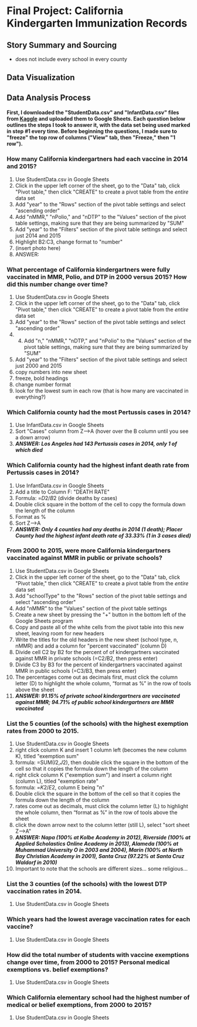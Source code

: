 # Final Project: California Kindergarten Immunization Records

## Story Summary and Sourcing
* does not include every school in every county

## Data Visualization 


## Data Analysis Process

#### First, I downloaded the "StudentData.csv" and "InfantData.csv" files from [Kaggle](https://www.kaggle.com/broach/california-kindergarten-immunization-rates/version/5?select=StudentData.csv) and uploaded them to Google Sheets. Each question below outlines the steps I took to answer it, with the data set being used marked in step #1 every time. Before beginning the questions, I made sure to "freeze" the top row of columns ("View" tab, then "Freeze," then "1 row").

### How many California kindergartners had each vaccine in 2014 and 2015?
1. Use StudentData.csv in Google Sheets
2. Click in the upper left corner of the sheet, go to the "Data" tab, click "Pivot table," then click "CREATE" to create a pivot table from the *entire* data set
3. Add "year" to the "Rows" section of the pivot table settings and select "ascending order"
4. Add "nMMR," "nPolio," and "nDTP" to the "Values" section of the pivot table settings, making sure that they are being summarized by "SUM"
5. Add "year" to the "Filters" section of the pivot table settings and select just 2014 and 2015
6. Highlight B2:C3, change format to "number" 
7. (insert photo here)
8. ANSWER:

### What percentage of California kindergartners were fully vaccinated in MMR, Polio, and DTP in 2000 versus 2015? How did this number change over time?
1. Use StudentData.csv in Google Sheets
2. Click in the upper left corner of the sheet, go to the "Data" tab, click "Pivot table," then click "CREATE" to create a pivot table from the *entire* data set
3. Add "year" to the "Rows" section of the pivot table settings and select "ascending order"
4. 4. Add "n," "nMMR," "nDTP," and "nPolio" to the "Values" section of the pivot table settings, making sure that they are being summarized by "SUM"
5. Add "year" to the "Filters" section of the pivot table settings and select just 2000 and 2015
6. copy numbers into new sheet
7. freeze, bold headings
8. change number format
9. look for the lowest sum in each row (that is how many are vaccinated in everything?)

### Which California county had the most Pertussis cases in 2014?
1. Use InfantData.csv in Google Sheets
2. Sort "Cases" column from Z-->A (hover over the B column until you see a down arrow)
3. **_ANSWER: Los Angeles had 143 Pertussis cases in 2014, only 1 of which died_**

### Which California county had the highest infant death rate from Pertussis cases in 2014?
1. Use InfantData.csv in Google Sheets
2. Add a title to Column F: "DEATH RATE"
3. Formula: =$D$2/$B$2 (divide deaths by cases)
4. Double click square in the bottom of the cell to copy the formula down the length of the column
5. Format as %
6. Sort Z-->A
7. **_ANSWER: Only 4 counties had any deaths in 2014 (1 death); Placer County had the highest infant death rate of 33.33% (1 in 3 cases died)_**

### From 2000 to 2015, were more California kindergartners vaccinated against MMR in public or private schools?
1. Use StudentData.csv in Google Sheets
2. Click in the upper left corner of the sheet, go to the "Data" tab, click "Pivot table," then click "CREATE" to create a pivot table from the *entire* data set
3. Add "schoolType" to the "Rows" section of the pivot table settings and select "ascending order"
4. Add "nMMR" to the "Values" section of the pivot table settings
5. Create a new sheet by pressing the "+" button in the bottom left of the Google Sheets program
6. Copy and paste all of the white cells from the pivot table into this new sheet, leaving room for new headers
7. Write the titles for the old headers in the new sheet (school type, n, nMMR) and add a column for "percent vaccinated" (column D)
8. Divide cell C2 by B2 for the percent of of kindergartners vaccinated against MMR in private schools (=C2/B2, then press enter)
9. Divide C3 by B3 for the percent of kindergartners vaccinated against MMR in public schools (=C3/B3, then press enter)
10. The percentages come out as decimals first, must click the column letter (D) to highlight the whole column, “format as %” in the row of tools above the sheet
11. **_ANSWER: 91.15% of private school kindergartners are vaccinated against MMR; 94.71% of public school kindergartners are MMR vaccinated_**

### List the 5 counties (of the schools) with the highest exemption rates from 2000 to 2015.
1. Use StudentData.csv in Google Sheets
2. right click column K and insert 1 column left (becomes the new column K), titled "exemption sum"
3. formula: =SUM($I$2,$J$2), then double click the square in the bottom of the cell so that it copies the formula down the length of the column
4. right click column K ("exemption sum") and insert a column right (column L), titled "exemption rate" 
5. formula: =$K$2/$E$2, column E being "n"
6. Double click the square in the bottom of the cell so that it copies the formula down the length of the column
7. rates come out as decimals, must click the column letter (L) to highlight the whole column, then “format as %” in the row of tools above the sheet
8. click the down arrow next to the column letter (still L), select "sort sheet Z-->A"
9. **_ANSWER: Napa (100% at Kolbe Academy in 2012), Riverside (100% at Applied Scholastics Online Academy in 2013), Alameda (100% at Muhammad University O in 2003 and 2004), Marin (100% at North Bay Christian Academy in 2001), Santa Cruz (97.22% at Santa Cruz Waldorf in 2010)_**
10. Important to note that the schools are different sizes... some religious...

### List the 3 counties (of the schools) with the lowest DTP vaccination rates in 2014.
1. Use StudentData.csv in Google Sheets

### Which years had the lowest average vaccination rates for each vaccine?
1. Use StudentData.csv in Google Sheets

### How did the total number of students with vaccine exemptions change over time, from 2000 to 2015? Personal medical exemptions vs. belief exemptions?
1. Use StudentData.csv in Google Sheets

### Which California elementary school had the highest number of medical or belief exemptions, from 2000 to 2015?
1. Use StudentData.csv in Google Sheets
